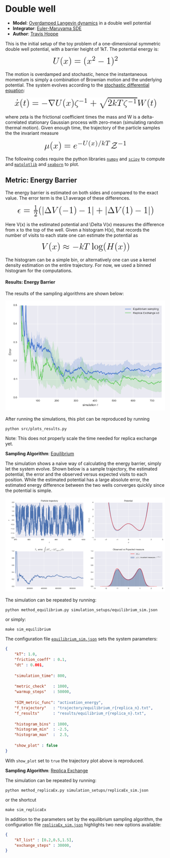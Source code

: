 # Double well

+ **Model**: [Overdamped Langevin dynamics](http://en.wikipedia.org/wiki/Langevin_dynamics) in a double well potential
+ **Integrator**: [Euler-Maruyama SDE](http://en.wikipedia.org/wiki/Euler-Maruyama)
+ **Author**: [Travis Hoppe](https://github.com/thoppe)

This is the initial setup of the toy problem of a one-dimensional symmetric double well potential, with a barrier height of 1kT. The potential energy is:

<p align="center" class="mdequation"><img src=".equations/8df0e476ded358dc7b2784f8d8ab5861a383631a73dd32f678a8dcd46c07a3db.png" alt="$U(x) = (x^2 - 1)^2$" /></p>

The motion is overdamped and stochastic, hence the instantaneous momentum is simply a combination of Brownian motion and the underlying potential.
The system evolves according to the [stochastic differential equation](http://en.wikipedia.org/wiki/Brownian_dynamics):

<p align="center" class="mdequation"><img src=".equations/054ec5f599ddf08f1a95b9a50a7114287c7bb4ad88e837c599db5ebaf9fd95a6.png" alt="$ \dot{x}(t) = - \nabla U(x)\zeta^{-1} + \sqrt{2 kT \zeta^{-1}} W(t)  $" /></p>

where zeta is the frictional coefficient times the mass and W is a delta-correlated stationary Gaussian process with zero-mean (simulating random thermal motion). 
Given enough time, the trajectory of the particle samples the the invariant measure

<p align="center" class="mdequation"><img src=".equations/7083ff27c4483a6ecaa6326ce60b0df098270a31d358922510406337b8f46a22.png" alt="$\mu(x) = e ^{-U(x)/kT} \mathcal{Z}^{-1}$" /></p>

The following codes require the python libraries [`numpy`](www.numpy.org) and [`scipy`](www.scipy.org) to compute and [`matplotlib`](matplotlib.org) and [`seaborn`](https://github.com/mwaskom/seaborn) to plot.

## Metric: Energy Barrier

The energy barrier is estimated on both sides and compared to the exact value.
The error term is the L1 average of these differences.

<p align="center" class="mdequation"><img src=".equations/7aa8e55b6db2940e1365f4811d7350f072c259abe1f681bf86a7adc2766ae28d.png" alt="$ \epsilon = \frac{1}{2} (|\Delta V(-1) - 1| + |\Delta V(1) - 1|)$" /></p>

Here V(x) is the estimated potential and \Delta V(x) measures the difference from x to the top of the well.
Given a histogram H(x), that records the number of visits to each state one can estimate the potential as

<p align="center" class="mdequation"><img src=".equations/85b3044977c3d55392496cd69131615af66aca3d41af7c3d9981ddd0c6447e8e.png" alt="$V(x) \approx -kT \log( H(x) ) $" /></p>

The histogram can be a simple bin, or alternatively one can use a kernel density estimation on the entire trajectory. For now, we used a binned histogram for the computations.

#### Results: Energy Barrier

The results of the sampling algorithms are shown below:

![](figures/convergence_EnergyBarrier.png)

After running the simulations, this plot can be reproduced by running

    python src/plots_results.py

Note: This does not properly scale the time needed for replica exchange yet.

**Sampling Algorithm**: [Equilibrium](method_equilibrium.py)

The simulation shows a naive way of calculating the energy barrier, simply let the system evolve. 
Shown below is a sample trajectory, the estimated potential, the error and the observed versus expected visits to each position. 
While the estimated potential has a large absolute error, the estimated energy difference between the two wells converges quickly since the potential is simple.

![](figures/equilibrium_traj.png)

The simulation can be repeated by running:

    python method_equilibrium.py simulation_setups/equilibrium_sim.json

or simply:

    make sim_equilibrium

The configuration file [`equilibrium_sim.json`](simulation_setups/equilibrium_sim.json) sets the system parameters:

```JSON
{
    "kT": 1.0,
    "friction_coeff" : 0.1,
    "dt" : 0.001,

    "simulation_time": 800,

    "metric_check"   : 1000,
    "warmup_steps"   : 50000,
 
    "SIM_metric_func": "activation_energy",
    "f_trajectory"   : "trajectory/equilibrium_r{replica_n}.txt",
    "f_results"      : "results/equilibrium_r{replica_n}.txt",

    "histogram_bins" : 1000,
    "histogram_min"  : -2.5,
    "histogram_max"  :  2.5,

    "show_plot" : false
}
```

With `show_plot` set to `true` the trajectory plot above is reproduced. 

**Sampling Algorithm**: [Replica Exchange](method_replicaEx.py)

The simulation can be repeated by running:

    python method_replicaEx.py simulation_setups/replicaEx_sim.json

or the shortcut

    make sim_replicaEx

In addition to the parameters set by the equilibrium sampling algorithm, the configuration file [`replicaEx_sim.json`](simulation_setups/replicaEx_sim.json) highlights two new options available:

```JSON
{
    "kT_list" : [0.2,0.5,1.5],
    "exchange_steps" : 30000,
}
```





